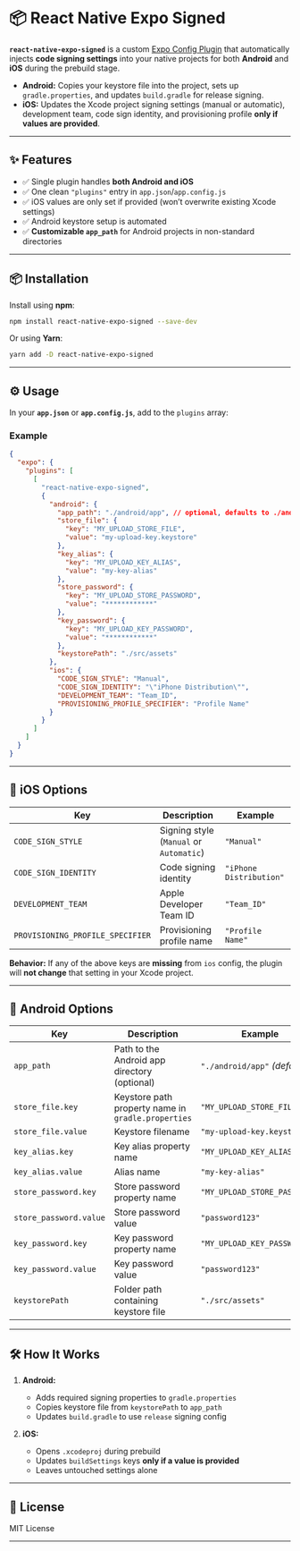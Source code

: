 # 📦 React Native Expo Signed

**`react-native-expo-signed`** is a custom [Expo Config Plugin](https://docs.expo.dev/config-plugins/introduction/) that automatically injects **code signing settings** into your native projects for both **Android** and **iOS** during the prebuild stage.

- **Android:** Copies your keystore file into the project, sets up `gradle.properties`, and updates `build.gradle` for release signing.
- **iOS:** Updates the Xcode project signing settings (manual or automatic), development team, code sign identity, and provisioning profile **only if values are provided**.

---

## ✨ Features

- ✅ Single plugin handles **both Android and iOS**
- ✅ One clean `"plugins"` entry in `app.json`/`app.config.js`
- ✅ iOS values are only set if provided (won’t overwrite existing Xcode settings)
- ✅ Android keystore setup is automated
- ✅ **Customizable `app_path`** for Android projects in non-standard directories

---

## 📦 Installation

Install using **npm**:

```sh
npm install react-native-expo-signed --save-dev
```

Or using **Yarn**:

```sh
yarn add -D react-native-expo-signed
```

---

## ⚙️ Usage

In your **`app.json`** or **`app.config.js`**, add to the `plugins` array:

### Example

```json
{
  "expo": {
    "plugins": [
      [
        "react-native-expo-signed",
        {
          "android": {
            "app_path": "./android/app", // optional, defaults to ./android/app
            "store_file": {
              "key": "MY_UPLOAD_STORE_FILE",
              "value": "my-upload-key.keystore"
            },
            "key_alias": {
              "key": "MY_UPLOAD_KEY_ALIAS",
              "value": "my-key-alias"
            },
            "store_password": {
              "key": "MY_UPLOAD_STORE_PASSWORD",
              "value": "************"
            },
            "key_password": {
              "key": "MY_UPLOAD_KEY_PASSWORD",
              "value": "************"
            },
            "keystorePath": "./src/assets"
          },
          "ios": {
            "CODE_SIGN_STYLE": "Manual",
            "CODE_SIGN_IDENTITY": "\"iPhone Distribution\"",
            "DEVELOPMENT_TEAM": "Team_ID",
            "PROVISIONING_PROFILE_SPECIFIER": "Profile Name"
          }
        }
      ]
    ]
  }
}
```

---

## 📱 iOS Options

| Key                              | Description                             | Example                 |
| -------------------------------- | --------------------------------------- | ----------------------- |
| `CODE_SIGN_STYLE`                | Signing style (`Manual` or `Automatic`) | `"Manual"`              |
| `CODE_SIGN_IDENTITY`             | Code signing identity                   | `"iPhone Distribution"` |
| `DEVELOPMENT_TEAM`               | Apple Developer Team ID                 | `"Team_ID"`             |
| `PROVISIONING_PROFILE_SPECIFIER` | Provisioning profile name               | `"Profile Name"`        |

**Behavior:**
If any of the above keys are **missing** from `ios` config, the plugin will **not change** that setting in your Xcode project.

---

## 🤖 Android Options

| Key                    | Description                                        | Example                       |
| ---------------------- | -------------------------------------------------- | ----------------------------- |
| `app_path`             | Path to the Android app directory (optional)       | `"./android/app"` _(default)_ |
| `store_file.key`       | Keystore path property name in `gradle.properties` | `"MY_UPLOAD_STORE_FILE"`      |
| `store_file.value`     | Keystore filename                                  | `"my-upload-key.keystore"`    |
| `key_alias.key`        | Key alias property name                            | `"MY_UPLOAD_KEY_ALIAS"`       |
| `key_alias.value`      | Alias name                                         | `"my-key-alias"`              |
| `store_password.key`   | Store password property name                       | `"MY_UPLOAD_STORE_PASSWORD"`  |
| `store_password.value` | Store password value                               | `"password123"`               |
| `key_password.key`     | Key password property name                         | `"MY_UPLOAD_KEY_PASSWORD"`    |
| `key_password.value`   | Key password value                                 | `"password123"`               |
| `keystorePath`         | Folder path containing keystore file               | `"./src/assets"`              |

---

## 🛠 How It Works

1. **Android:**

   - Adds required signing properties to `gradle.properties`
   - Copies keystore file from `keystorePath` to `app_path`
   - Updates `build.gradle` to use `release` signing config

2. **iOS:**

   - Opens `.xcodeproj` during prebuild
   - Updates `buildSettings` keys **only if a value is provided**
   - Leaves untouched settings alone

---

## 📄 License

MIT License

---
